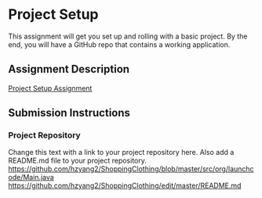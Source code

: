 # Project Setup
This assignment will get you set up and rolling with a basic project. By the end, you will have a GitHub repo that contains a working application.

## Assignment Description
[Project Setup Assignment](https://education.launchcode.org/liftoff/modules/assignments/project-setup)

## Submission Instructions

### Project Repository
Change this text with a link to your project repository here. 
Also add a README.md file to your project repository.
https://github.com/hzyang2/ShoppingClothing/blob/master/src/org/launchcode/Main.java
https://github.com/hzyang2/ShoppingClothing/edit/master/README.md
